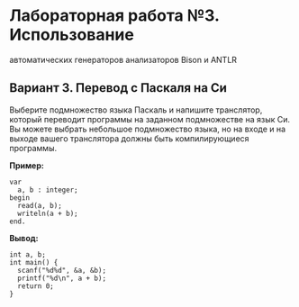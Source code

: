 # Лабораторная работа №3. Использование
автоматических генераторов анализаторов
Bison и ANTLR

## Вариант 3. Перевод с Паскаля на Си
Выберите подмножество языка Паскаль и напишите транслятор,
который переводит программы на заданном подмножестве на язык Си.
Вы можете выбрать небольшое подмножество языка, но на входе
и на выходе вашего транслятора должны быть компилирующиеся
программы.

**Пример:**
```
var
  a, b : integer;
begin
  read(a, b);
  writeln(a + b);
end.
```

**Вывод:**
```
int a, b;
int main() {
  scanf("%d%d", &a, &b);
  printf("%d\n", a + b);
  return 0;
}
```

